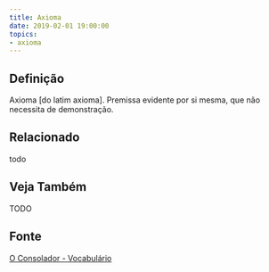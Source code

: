 ```yaml
---
title: Axioma
date: 2019-02-01 19:00:00
topics:
- axioma
---
```


## Definição
Axioma [do latim axioma]. Premissa evidente por si mesma, que não necessita de
demonstração. 

## Relacionado
todo

## Veja Também
TODO

## Fonte
[O Consolador - Vocabulário](http://www.oconsolador.com.br/linkfixo/vocabulario/principal.html)


